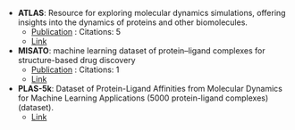 - **ATLAS**: Resource for exploring molecular dynamics simulations, offering insights into the dynamics of proteins and other biomolecules.
	- [Publication](https://doi.org/10.1093/nar/gkad1084) : Citations: 5
	- [Link](https://www.dsimb.inserm.fr/ATLAS)
- **MISATO**: machine learning dataset of protein–ligand complexes for structure-based drug discovery
	- [Publication](http://dx.doi.org/10.1038/s43588-024-00627-2) : Citations: 1
	- [Link](https://zenodo.org/records/7711953)
- **PLAS-5k**: Dataset of Protein-Ligand Affinities from Molecular Dynamics for Machine Learning Applications (5000 protein-ligand complexes) (dataset).
	- [Link](https://hai.iiit.ac.in/datasets.html)
